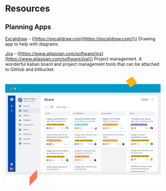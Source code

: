 # Resources

## Planning Apps

[Excalidraw](https://excalidraw.com/) - \([https://excalidraw.com](https://excalidraw.com/)\) Drawing app to help with diagrams

[Jira](https://www.atlassian.com/software/jira) - \([https://www.atlassian.com/software/jira](https://www.atlassian.com/software/jira)\) Project management. A wonderful kaban board and project management tools that can be attached to GitHub and bitbucket.

![](.gitbook/assets/jirascreenshot.png)

